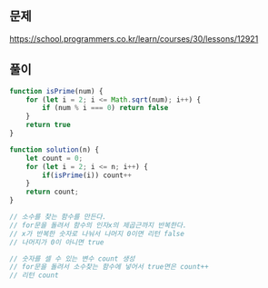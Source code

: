 ## 문제
https://school.programmers.co.kr/learn/courses/30/lessons/12921
## 풀이
```javascript
function isPrime(num) {
    for (let i = 2; i <= Math.sqrt(num); i++) {
        if (num % i === 0) return false
    }
    return true
}

function solution(n) {
    let count = 0;
    for (let i = 2; i <= n; i++) {
        if(isPrime(i)) count++
    }
    return count;
}

// 소수를 찾는 함수를 만든다.
// for문을 돌려서 함수의 인자x의 제곱근까지 반복한다.
// x가 반복한 숫자로 나눠서 나머지 0이면 리턴 false
// 나머지가 0이 아니면 true

// 숫자를 셀 수 있는 변수 count 생성
// for문을 돌려서 소수찾는 함수에 넣어서 true면은 count++
// 리턴 count
```
